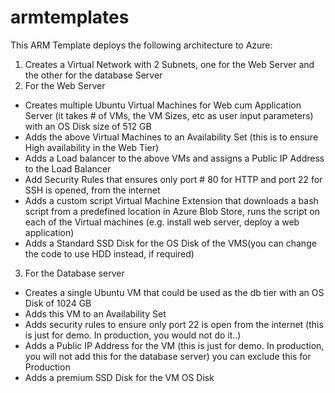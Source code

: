 # armtemplates
This ARM Template deploys the following architecture to Azure:

1) Creates a Virtual Network with 2 Subnets, one for the Web Server and the other for the database Server
2) For the Web Server
-	Creates multiple Ubuntu Virtual Machines for Web cum Application Server (it takes # of VMs, the VM Sizes, etc as user input parameters) with an OS Disk size of 512 GB
-	Adds the above Virtual Machines to an Availability Set (this is to ensure High availability in the Web Tier)
-	Adds a Load balancer to the above VMs and assigns a Public IP Address to the Load Balancer
-	Add Security Rules that ensures only port # 80 for HTTP and port 22 for SSH is opened, from the internet
-	Adds a custom script Virtual Machine Extension that downloads a bash script from a predefined location in Azure Blob Store, runs the script on each of the Virtual machines (e.g. install web server, deploy a web application)
-	Adds a Standard SSD Disk for the OS Disk of the VMS(you can change the code to use HDD instead, if required)
3) For the Database server
-	Creates a single Ubuntu VM that could be used as the db tier with an OS Disk of 1024 GB
-	Adds this VM to an Availability Set
-	Adds security rules to ensure only port 22 is open from the internet (this is just for demo. In production, you would not do it..)
-	Adds a Public IP Address for the VM (this is just for demo. In production, you will not add this for the database server) you can exclude this for Production
-	Adds a premium SSD Disk for the VM OS Disk

